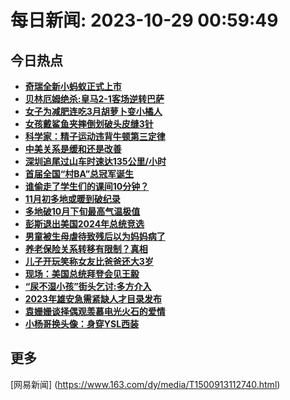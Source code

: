 
# 每日新闻: 2023-10-29 00:59:49
## 今日热点

- **[奇瑞全新小蚂蚁正式上市](https://www.163.com/search?keyword=%E5%A5%87%E7%91%9E%E5%85%A8%E6%96%B0%E5%B0%8F%E8%9A%82%E8%9A%81%E6%AD%A3%E5%BC%8F%E4%B8%8A%E5%B8%82)**
- **[贝林厄姆绝杀:皇马2-1客场逆转巴萨](https://www.163.com/search?keyword=%E8%B4%9D%E6%9E%97%E5%8E%84%E5%A7%86%E7%BB%9D%E6%9D%80+%E7%9A%87%E9%A9%AC2-1%E5%AE%A2%E5%9C%BA%E9%80%86%E8%BD%AC%E5%B7%B4%E8%90%A8)**
- **[女子为减肥连吃3月胡萝卜变小橘人](https://www.163.com/search?keyword=%E5%A5%B3%E5%AD%90%E4%B8%BA%E5%87%8F%E8%82%A5%E8%BF%9E%E5%90%833%E6%9C%88%E8%83%A1%E8%90%9D%E5%8D%9C%E5%8F%98%E5%B0%8F%E6%A9%98%E4%BA%BA)**
- **[女孩戴鲨鱼夹摔倒划破头皮缝3针](https://www.163.com/search?keyword=%E5%A5%B3%E5%AD%A9%E6%88%B4%E9%B2%A8%E9%B1%BC%E5%A4%B9%E6%91%94%E5%80%92%E5%88%92%E7%A0%B4%E5%A4%B4%E7%9A%AE%E7%BC%9D3%E9%92%88)**
- **[科学家：精子运动违背牛顿第三定律](https://www.163.com/search?keyword=%E7%A7%91%E5%AD%A6%E5%AE%B6%EF%BC%9A%E7%B2%BE%E5%AD%90%E8%BF%90%E5%8A%A8%E8%BF%9D%E8%83%8C%E7%89%9B%E9%A1%BF%E7%AC%AC%E4%B8%89%E5%AE%9A%E5%BE%8B)**
- **[中美关系是缓和还是改善](https://www.163.com/search?keyword=%E4%B8%AD%E7%BE%8E%E5%85%B3%E7%B3%BB%E6%98%AF%E7%BC%93%E5%92%8C%E8%BF%98%E6%98%AF%E6%94%B9%E5%96%84)**
- **[深圳追尾过山车时速达135公里/小时](https://www.163.com/search?keyword=%E6%B7%B1%E5%9C%B3%E8%BF%BD%E5%B0%BE%E8%BF%87%E5%B1%B1%E8%BD%A6%E6%97%B6%E9%80%9F%E8%BE%BE135%E5%85%AC%E9%87%8C%2F%E5%B0%8F%E6%97%B6)**
- **[首届全国“村BA”总冠军诞生](https://www.163.com/search?keyword=%E9%A6%96%E5%B1%8A%E5%85%A8%E5%9B%BD%E2%80%9C%E6%9D%91BA%E2%80%9D%E6%80%BB%E5%86%A0%E5%86%9B%E8%AF%9E%E7%94%9F)**
- **[谁偷走了学生们的课间10分钟？](https://www.163.com/search?keyword=%E8%B0%81%E5%81%B7%E8%B5%B0%E4%BA%86%E5%AD%A6%E7%94%9F%E4%BB%AC%E7%9A%84%E8%AF%BE%E9%97%B410%E5%88%86%E9%92%9F%EF%BC%9F)**
- **[11月初多地或暖到破纪录](https://www.163.com/search?keyword=11%E6%9C%88%E5%88%9D%E5%A4%9A%E5%9C%B0%E6%88%96%E6%9A%96%E5%88%B0%E7%A0%B4%E7%BA%AA%E5%BD%95)**
- **[多地破10月下旬最高气温极值](https://www.163.com/search?keyword=%E5%A4%9A%E5%9C%B0%E7%A0%B410%E6%9C%88%E4%B8%8B%E6%97%AC%E6%9C%80%E9%AB%98%E6%B0%94%E6%B8%A9%E6%9E%81%E5%80%BC)**
- **[彭斯退出美国2024年总统竞选](https://www.163.com/search?keyword=%E5%BD%AD%E6%96%AF%E9%80%80%E5%87%BA%E7%BE%8E%E5%9B%BD2024%E5%B9%B4%E6%80%BB%E7%BB%9F%E7%AB%9E%E9%80%89)**
- **[男童被生母虐待致残后以为妈妈病了](https://www.163.com/search?keyword=%E7%94%B7%E7%AB%A5%E8%A2%AB%E7%94%9F%E6%AF%8D%E8%99%90%E5%BE%85%E8%87%B4%E6%AE%8B%E5%90%8E%E4%BB%A5%E4%B8%BA%E5%A6%88%E5%A6%88%E7%97%85%E4%BA%86)**
- **[养老保险关系转移有限制？真相](https://www.163.com/search?keyword=%E5%85%BB%E8%80%81%E4%BF%9D%E9%99%A9%E5%85%B3%E7%B3%BB%E8%BD%AC%E7%A7%BB%E6%9C%89%E9%99%90%E5%88%B6%EF%BC%9F%E7%9C%9F%E7%9B%B8)**
- **[儿子开玩笑称女友比爸爸还大3岁](https://www.163.com/search?keyword=%E5%84%BF%E5%AD%90%E5%BC%80%E7%8E%A9%E7%AC%91%E7%A7%B0%E5%A5%B3%E5%8F%8B%E6%AF%94%E7%88%B8%E7%88%B8%E8%BF%98%E5%A4%A73%E5%B2%81)**
- **[现场：美国总统拜登会见王毅](https://www.163.com/search?keyword=%E7%8E%B0%E5%9C%BA%EF%BC%9A%E7%BE%8E%E5%9B%BD%E6%80%BB%E7%BB%9F%E6%8B%9C%E7%99%BB%E4%BC%9A%E8%A7%81%E7%8E%8B%E6%AF%85)**
- **[“尿不湿小孩”街头乞讨:多方介入](https://www.163.com/search?keyword=%E2%80%9C%E5%B0%BF%E4%B8%8D%E6%B9%BF%E5%B0%8F%E5%AD%A9%E2%80%9D%E8%A1%97%E5%A4%B4%E4%B9%9E%E8%AE%A8+%E5%A4%9A%E6%96%B9%E4%BB%8B%E5%85%A5)**
- **[2023年雄安急需紧缺人才目录发布](https://www.163.com/search?keyword=2023%E5%B9%B4%E9%9B%84%E5%AE%89%E6%80%A5%E9%9C%80%E7%B4%A7%E7%BC%BA%E4%BA%BA%E6%89%8D%E7%9B%AE%E5%BD%95%E5%8F%91%E5%B8%83)**
- **[袁姗姗谈择偶观羡慕电光火石的爱情](https://www.163.com/search?keyword=%E8%A2%81%E5%A7%97%E5%A7%97%E8%B0%88%E6%8B%A9%E5%81%B6%E8%A7%82%E7%BE%A1%E6%85%95%E7%94%B5%E5%85%89%E7%81%AB%E7%9F%B3%E7%9A%84%E7%88%B1%E6%83%85)**
- **[小杨哥换头像：身穿YSL西装](https://www.163.com/search?keyword=%E5%B0%8F%E6%9D%A8%E5%93%A5%E6%8D%A2%E5%A4%B4%E5%83%8F%EF%BC%9A%E8%BA%AB%E7%A9%BFYSL%E8%A5%BF%E8%A3%85)**

## 更多
[网易新闻] (https://www.163.com/dy/media/T1500913112740.html)
